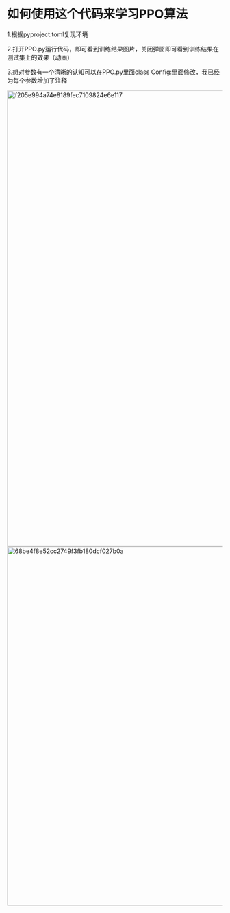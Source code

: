 # 如何使用这个代码来学习PPO算法

1.根据pyproject.toml复现环境

2.打开PPO.py运行代码，即可看到训练结果图片，关闭弹窗即可看到训练结果在测试集上的效果（动画）

3.想对参数有一个清晰的认知可以在PPO.py里面class Config:里面修改，我已经为每个参数增加了注释

<img width="1270" height="1066" alt="f205e994a74e8189fec7109824e6e117" src="https://github.com/user-attachments/assets/401e0e0b-818e-45a4-ab7b-d2153495829c" />

<img width="1196" height="840" alt="68be4f8e52cc2749f3fb180dcf027b0a" src="https://github.com/user-attachments/assets/c24e3f8f-a097-44c9-a657-d2b6ff8edc80" />

